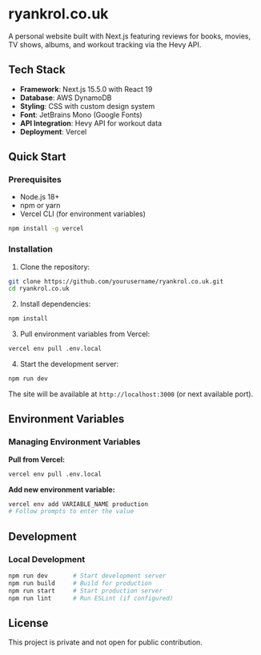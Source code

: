 # ryankrol.co.uk

A personal website built with Next.js featuring reviews for books, movies, TV shows, albums, and workout tracking via the Hevy API.

## Tech Stack

- **Framework**: Next.js 15.5.0 with React 19
- **Database**: AWS DynamoDB
- **Styling**: CSS with custom design system
- **Font**: JetBrains Mono (Google Fonts)
- **API Integration**: Hevy API for workout data
- **Deployment**: Vercel

## Quick Start

### Prerequisites

- Node.js 18+
- npm or yarn
- Vercel CLI (for environment variables)

```bash
npm install -g vercel
```

### Installation

1. Clone the repository:

```bash
git clone https://github.com/yourusername/ryankrol.co.uk.git
cd ryankrol.co.uk
```

2. Install dependencies:

```bash
npm install
```

3. Pull environment variables from Vercel:

```bash
vercel env pull .env.local
```

4. Start the development server:

```bash
npm run dev
```

The site will be available at `http://localhost:3000` (or next available port).

## Environment Variables

### Managing Environment Variables

**Pull from Vercel:**

```bash
vercel env pull .env.local
```

**Add new environment variable:**

```bash
vercel env add VARIABLE_NAME production
# Follow prompts to enter the value
```

## Development

### Local Development

```bash
npm run dev       # Start development server
npm run build     # Build for production
npm run start     # Start production server
npm run lint      # Run ESLint (if configured)
```

## License

This project is private and not open for public contribution.
